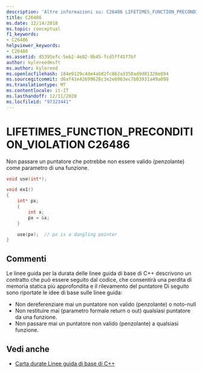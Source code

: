 ```yaml
---
description: 'Altre informazioni su: C26486 LIFETIMES_FUNCTION_PRECONDITION_VIOLATION'
title: C26486
ms.date: 12/14/2018
ms.topic: conceptual
f1_keywords:
- C26486
helpviewer_keywords:
- C26486
ms.assetid: d5395efc-5eb2-4e82-9b45-fcd5ff4577bf
author: kylereedmsft
ms.author: kylereed
ms.openlocfilehash: 184e9129c4de4ab82fc862a3350ad9d81328e894
ms.sourcegitcommit: d6af41e42699628c3e2e6063ec7b03931a49a098
ms.translationtype: MT
ms.contentlocale: it-IT
ms.lasthandoff: 12/11/2020
ms.locfileid: "97323441"
---
```

# <a name="c26486-lifetimes_function_precondition_violation"></a>LIFETIMES_FUNCTION_PRECONDITION_VIOLATION C26486

Non passare un puntatore che potrebbe non essere valido (penzolante) come parametro di una funzione.

```cpp
void use(int*);

void ex1()
{
    int* px;
    {
        int x;
        px = &x;
    }

    use(px);  // px is a dangling pointer
}
```

## <a name="remarks"></a>Commenti

Le linee guida per la durata delle linee guida di base di C++ descrivono un contratto che può essere seguito dal codice, che consentirà una perdita di memoria statica più approfondita e il rilevamento del puntatore Di seguito sono riportate le idee di base sulle linee guida:

- Non dereferenziare mai un puntatore non valido (penzolante) o noto-null
- Non restituire mai (parametro formale return o out) qualsiasi puntatore da una funzione.
- Non passare mai un puntatore non valido (penzolante) a qualsiasi funzione.

## <a name="see-also"></a>Vedi anche

- [Carta durate Linee guida di base di C++](https://github.com/isocpp/CppCoreGuidelines/blob/master/docs/Lifetime.pdf)
